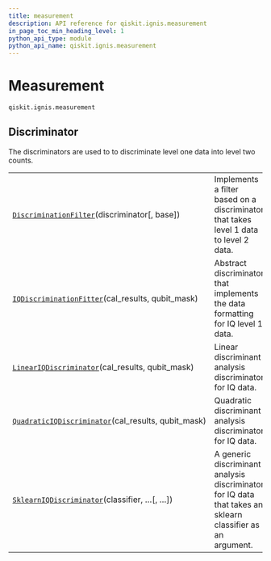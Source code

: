 ```yaml
---
title: measurement
description: API reference for qiskit.ignis.measurement
in_page_toc_min_heading_level: 1
python_api_type: module
python_api_name: qiskit.ignis.measurement
---
```


<span id="module-qiskit.ignis.measurement" />

<span id="qiskit-ignis-measurement" />

<span id="measurement-qiskit-ignis-measurement" />

# Measurement

<span id="module-qiskit.ignis.measurement" />

`qiskit.ignis.measurement`

## Discriminator

The discriminators are used to to discriminate level one data into level two counts.

|                                                                                                                                                                                                                  |                                                                                                            |
| ---------------------------------------------------------------------------------------------------------------------------------------------------------------------------------------------------------------- | ---------------------------------------------------------------------------------------------------------- |
| [`DiscriminationFilter`](qiskit.ignis.measurement.DiscriminationFilter#qiskit.ignis.measurement.DiscriminationFilter "qiskit.ignis.measurement.DiscriminationFilter")(discriminator\[, base])                    | Implements a filter based on a discriminator that takes level 1 data to level 2 data.                      |
| [`IQDiscriminationFitter`](qiskit.ignis.measurement.IQDiscriminationFitter#qiskit.ignis.measurement.IQDiscriminationFitter "qiskit.ignis.measurement.IQDiscriminationFitter")(cal\_results, qubit\_mask)         | Abstract discriminator that implements the data formatting for IQ level 1 data.                            |
| [`LinearIQDiscriminator`](qiskit.ignis.measurement.LinearIQDiscriminator#qiskit.ignis.measurement.LinearIQDiscriminator "qiskit.ignis.measurement.LinearIQDiscriminator")(cal\_results, qubit\_mask)             | Linear discriminant analysis discriminator for IQ data.                                                    |
| [`QuadraticIQDiscriminator`](qiskit.ignis.measurement.QuadraticIQDiscriminator#qiskit.ignis.measurement.QuadraticIQDiscriminator "qiskit.ignis.measurement.QuadraticIQDiscriminator")(cal\_results, qubit\_mask) | Quadratic discriminant analysis discriminator for IQ data.                                                 |
| [`SklearnIQDiscriminator`](qiskit.ignis.measurement.SklearnIQDiscriminator#qiskit.ignis.measurement.SklearnIQDiscriminator "qiskit.ignis.measurement.SklearnIQDiscriminator")(classifier, …\[, …])               | A generic discriminant analysis discriminator for IQ data that takes an sklearn classifier as an argument. |

